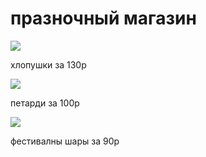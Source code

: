 <html>
    <head>
        <title>Привеет</title>
        <link rel="stylesheet" href="style.css">
    </head>
    <h1> празночный магазин </h1>
    <img src="https://img.7ya.ru/pub/img/21244/1.jpg">
    <p>хлопушки за 130р</p>
    <img src="https://nsalut.ru/image/cache/catalog/Petardy/BOLID/TXP067A-1000x1000.jpg">
    <p>петарди за 100р</p>
    <img src="https://piromax.com.ua/wp-content/uploads/2021/04/professional-silt-household-fireworks.jpg">
    <p>фестивалны шары за 90р</p>
</html>
